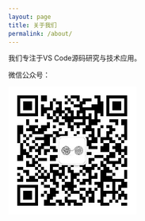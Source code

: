 ```yaml
---
layout: page
title: 关于我们
permalink: /about/
---
```


我们专注于VS Code源码研究与技术应用。

微信公众号：

![公众号](/assets/wx-qrcode.jpg)
